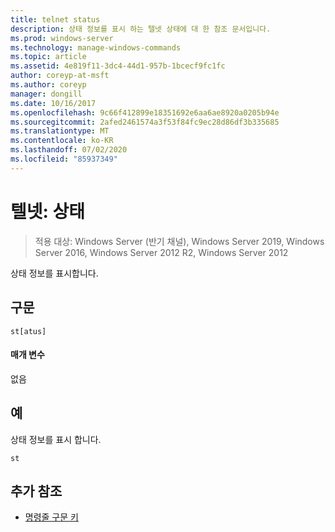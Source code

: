```yaml
---
title: telnet status
description: 상태 정보를 표시 하는 텔넷 상태에 대 한 참조 문서입니다.
ms.prod: windows-server
ms.technology: manage-windows-commands
ms.topic: article
ms.assetid: 4e819f11-3dc4-44d1-957b-1bcecf9fc1fc
author: coreyp-at-msft
ms.author: coreyp
manager: dongill
ms.date: 10/16/2017
ms.openlocfilehash: 9c66f412899e18351692e6aa6ae8920a0205b94e
ms.sourcegitcommit: 2afed2461574a3f53f84fc9ec28d86df3b335685
ms.translationtype: MT
ms.contentlocale: ko-KR
ms.lasthandoff: 07/02/2020
ms.locfileid: "85937349"
---
```

# <a name="telnet-status"></a>텔넷: 상태

> 적용 대상: Windows Server (반기 채널), Windows Server 2019, Windows Server 2016, Windows Server 2012 R2, Windows Server 2012

상태 정보를 표시합니다.

## <a name="syntax"></a>구문
```
st[atus]
```
#### <a name="parameters"></a>매개 변수
없음
## <a name="examples"></a>예
상태 정보를 표시 합니다.
```
st
```
## <a name="additional-references"></a>추가 참조
- [명령줄 구문 키](command-line-syntax-key.md)

